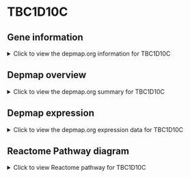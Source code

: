 <h1>TBC1D10C</h1>

<h2>Gene information</h2>
<details>
  <summary>Click to view the depmap.org information for TBC1D10C</summary>
  <iframe src="https://depmap.org/portal/gene/TBC1D10C?tab=about" style="border:none;width:100%;height:800px"></iframe>
</details>

<h2>Depmap overview</h2>
<details>
  <summary>Click to view the depmap.org summary for TBC1D10C</summary>
  <iframe src="https://depmap.org/portal/gene/TBC1D10C?tab=overview" style="border:none;width:100%;height:800px"></iframe>
</details>

<h2>Depmap expression</h2>
<details>
  <summary>Click to view the depmap.org expression data for TBC1D10C</summary>
  <iframe src="https://depmap.org/portal/gene/TBC1D10C?tab=characterization" style="border:none;width:100%;height:800px"></iframe>
</details>



<h2>Reactome Pathway diagram</h2>
<details>
  <summary>Click to view Reactome pathway for TBC1D10C</summary>
  <p>TBC/RABGAPs</p>
  <iframe src="https://reactome.org/PathwayBrowser/#/R-HSA-8854214" style="border:none;width:100%;height:800px"></iframe>
</details>



